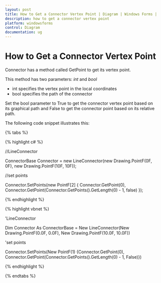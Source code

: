 ```yaml
---
layout: post
title: How to Get a Connector Vertex Point | Diagram | Windows Forms | Syncfusion
description: how to get a connector vertex point
platform: windowsforms
control: Diagram
documentation: ug
---
```


# How to Get a Connector Vertex Point

Connector has a method called GetPoint to get its vertex point. 

This method has two parameters: _int_ and _bool_

* int specifies the vertex point in the local coordinates
* bool specifies the path of the connector 

Set the bool parameter to True to get the connector vertex point based on its graphical path and False to get the connector point based on its relative path.

The following code snippet illustrates this:

{% tabs %}

{% highlight c# %}

//LineConnector

ConnectorBase Connector = new LineConnector(new Drawing.PointF(0F, 0F), new Drawing.PointF(10F, 10F));

//set points

Connector.SetPoints(new PointF[2] { Connector.GetPoint(0), Connector.GetPoint(Connector.GetPoints().GetLength(0) - 1, false) });

{% endhighlight %}

{% highlight vbnet %}

'LineConnector

Dim Connector As ConnectorBase = New LineConnector(New Drawing.PointF(0.0F, 0.0F), New Drawing.PointF(10.0F, 10.0F))

'set points

Connector.SetPoints(New PointF(1) {Connector.GetPoint(0), Connector.GetPoint(Connector.GetPoints().GetLength(0) - 1, False)})

{% endhighlight %}

{% endtabs %}